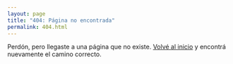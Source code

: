 ```yaml
---
layout: page
title: "404: Página no encontrada"
permalink: 404.html
---
```


Perdón, pero llegaste a una página que no existe. [Volvé al inicio](/) y encontrá nuevamente el camino correcto.
